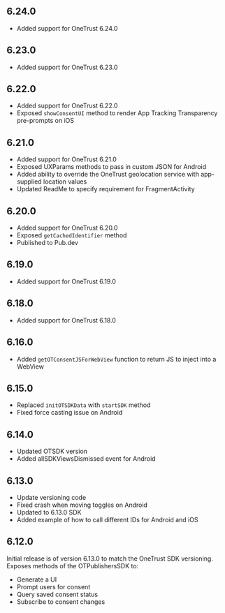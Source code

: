 ## 6.24.0
* Added support for OneTrust 6.24.0

## 6.23.0
* Added support for OneTrust 6.23.0

## 6.22.0
* Added support for OneTrust 6.22.0
* Exposed `showConsentUI` method to render App Tracking Transparency pre-prompts on iOS

## 6.21.0
* Added support for OneTrust 6.21.0
* Exposed UXParams methods to pass in custom JSON for Android
* Added ability to override the OneTrust geolocation service with app-supplied location values
* Updated ReadMe to specify requirement for FragmentActivity

## 6.20.0
* Added support for OneTrust 6.20.0
* Exposed `getCachedIdentifier` method
* Published to Pub.dev

## 6.19.0
* Added support for OneTrust 6.19.0

## 6.18.0
* Added support for OneTrust 6.18.0

## 6.16.0
* Added `getOTConsentJSForWebView` function to return JS to inject into a WebView

## 6.15.0
* Replaced `initOTSDKData` with `startSDK` method
* Fixed force casting issue on Android

## 6.14.0
* Updated OTSDK version
* Added allSDKViewsDismissed event for Android

## 6.13.0
* Update versioning code
* Fixed crash when moving toggles on Android
* Updated to 6.13.0 SDK
* Added example of how to call different IDs for Android and iOS

## 6.12.0
Initial release is of version 6.13.0 to match the OneTrust SDK versioning. Exposes methods of the OTPublishersSDK to:
* Generate a UI
* Prompt users for consent
* Query saved consent status
* Subscribe to consent changes

